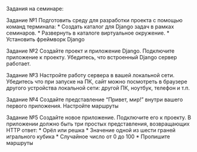 Задания на семинаре:

Задание №1
    Подготовить среду для разработки проекта с помощью команд терминала:
        * Создать каталог для Django задач в рамках семинаров.
        * Развернуть в каталоге виртуальное окружение.
        * Установить фреймворк Django

Задание №2
    Создайте проект и приложение Django.
    Подключите приложение к проекту.
    Убедитесь, что встроенный Django сервер работает.

Задание №3
    Настройте работу сервера в вашей локальной сети.
    Убедитесь что при запуске на ПК, сайт можно посмотреть в браузере другого
    устройства локальной сети: другой ПК, ноутбук, телефон и т.п.

Задание №4
    Создайте представление “Привет, мир!” внутри вашего первого приложения.
    Настройте маршруты

Задание №5
    Создайте новое приложение. Подключите его к проекту.
    В приложении должно быть три простых представления, возвращающих HTTP ответ:
        * Орёл или решка
        * Значение одной из шести граней игрального кубика
        * Случайное число от 0 до 100
        * Пропишите маршруты